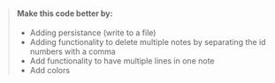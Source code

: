 > #### **Make this code better by:**
>
> - Adding persistance (write to a file)
> - Adding functionality to delete multiple notes by separating the id numbers with a comma
> - Add functionality to have multiple lines in one note
> - Add colors
